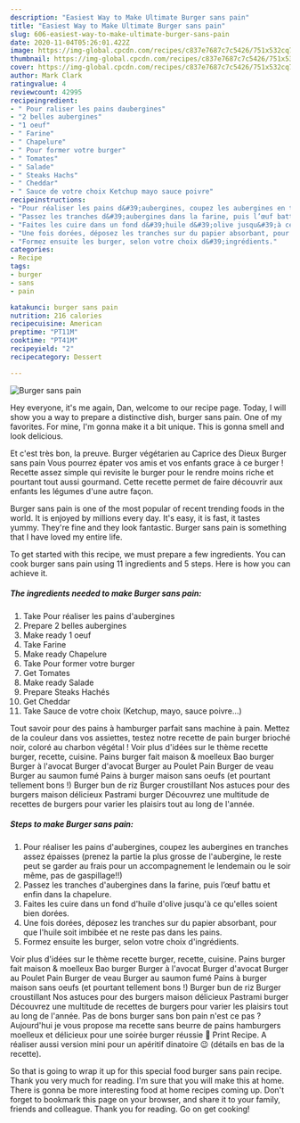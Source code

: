 ```yaml
---
description: "Easiest Way to Make Ultimate Burger sans pain"
title: "Easiest Way to Make Ultimate Burger sans pain"
slug: 606-easiest-way-to-make-ultimate-burger-sans-pain
date: 2020-11-04T05:26:01.422Z
image: https://img-global.cpcdn.com/recipes/c837e7687c7c5426/751x532cq70/burger-sans-pain-photo-principale-de-la-recette.jpg
thumbnail: https://img-global.cpcdn.com/recipes/c837e7687c7c5426/751x532cq70/burger-sans-pain-photo-principale-de-la-recette.jpg
cover: https://img-global.cpcdn.com/recipes/c837e7687c7c5426/751x532cq70/burger-sans-pain-photo-principale-de-la-recette.jpg
author: Mark Clark
ratingvalue: 4
reviewcount: 42995
recipeingredient:
- " Pour raliser les pains daubergines"
- "2 belles aubergines"
- "1 oeuf"
- " Farine"
- " Chapelure"
- " Pour former votre burger"
- " Tomates"
- " Salade"
- " Steaks Hachs"
- " Cheddar"
- " Sauce de votre choix Ketchup mayo sauce poivre"
recipeinstructions:
- "Pour réaliser les pains d&#39;aubergines, coupez les aubergines en tranches assez épaisses (prenez la partie la plus grosse de l&#39;aubergine, le reste peut se garder au frais pour un accompagnement le lendemain ou le soir même, pas de gaspillage!!)"
- "Passez les tranches d&#39;aubergines dans la farine, puis l’œuf battu et enfin dans la chapelure."
- "Faites les cuire dans un fond d&#39;huile d&#39;olive jusqu&#39;à ce qu&#39;elles soient bien dorées."
- "Une fois dorées, déposez les tranches sur du papier absorbant, pour que l&#39;huile soit imbibée et ne reste pas dans les pains."
- "Formez ensuite les burger, selon votre choix d&#39;ingrédients."
categories:
- Recipe
tags:
- burger
- sans
- pain

katakunci: burger sans pain 
nutrition: 216 calories
recipecuisine: American
preptime: "PT11M"
cooktime: "PT41M"
recipeyield: "2"
recipecategory: Dessert

---
```



![Burger sans pain](https://img-global.cpcdn.com/recipes/c837e7687c7c5426/751x532cq70/burger-sans-pain-photo-principale-de-la-recette.jpg)

Hey everyone, it's me again, Dan, welcome to our recipe page. Today, I will show you a way to prepare a distinctive dish, burger sans pain. One of my favorites. For mine, I'm gonna make it a bit unique. This is gonna smell and look delicious.

Et c&#39;est très bon, la preuve. Burger végétarien au Caprice des Dieux Burger sans pain Vous pourrez épater vos amis et vos enfants grace à ce burger ! Recette assez simple qui revisite le burger pour le rendre moins riche et pourtant tout aussi gourmand. Cette recette permet de faire découvrir aux enfants les légumes d&#39;une autre façon.

Burger sans pain is one of the most popular of recent trending foods in the world. It is enjoyed by millions every day. It's easy, it is fast, it tastes yummy. They're fine and they look fantastic. Burger sans pain is something that I have loved my entire life.


To get started with this recipe, we must prepare a few ingredients. You can cook burger sans pain using 11 ingredients and 5 steps. Here is how you can achieve it.

<!--inarticleads1-->

##### The ingredients needed to make Burger sans pain:

1. Take  Pour réaliser les pains d&#39;aubergines
1. Prepare 2 belles aubergines
1. Make ready 1 oeuf
1. Take  Farine
1. Make ready  Chapelure
1. Take  Pour former votre burger
1. Get  Tomates
1. Make ready  Salade
1. Prepare  Steaks Hachés
1. Get  Cheddar
1. Take  Sauce de votre choix (Ketchup, mayo, sauce poivre...)


Tout savoir pour des pains à hamburger parfait sans machine à pain. Mettez de la couleur dans vos assiettes, testez notre recette de pain burger brioché noir, coloré au charbon végétal ! Voir plus d&#39;idées sur le thème recette burger, recette, cuisine. Pains burger fait maison &amp; moelleux Bao burger Burger à l&#39;avocat Burger d&#39;avocat Burger au Poulet Pain Burger de veau Burger au saumon fumé Pains à burger maison sans oeufs (et pourtant tellement bons !) Burger bun de riz Burger croustillant Nos astuces pour des burgers maison délicieux Pastrami burger Découvrez une multitude de recettes de burgers pour varier les plaisirs tout au long de l&#39;année. 

<!--inarticleads2-->

##### Steps to make Burger sans pain:

1. Pour réaliser les pains d&#39;aubergines, coupez les aubergines en tranches assez épaisses (prenez la partie la plus grosse de l&#39;aubergine, le reste peut se garder au frais pour un accompagnement le lendemain ou le soir même, pas de gaspillage!!)
1. Passez les tranches d&#39;aubergines dans la farine, puis l’œuf battu et enfin dans la chapelure.
1. Faites les cuire dans un fond d&#39;huile d&#39;olive jusqu&#39;à ce qu&#39;elles soient bien dorées.
1. Une fois dorées, déposez les tranches sur du papier absorbant, pour que l&#39;huile soit imbibée et ne reste pas dans les pains.
1. Formez ensuite les burger, selon votre choix d&#39;ingrédients.


Voir plus d&#39;idées sur le thème recette burger, recette, cuisine. Pains burger fait maison &amp; moelleux Bao burger Burger à l&#39;avocat Burger d&#39;avocat Burger au Poulet Pain Burger de veau Burger au saumon fumé Pains à burger maison sans oeufs (et pourtant tellement bons !) Burger bun de riz Burger croustillant Nos astuces pour des burgers maison délicieux Pastrami burger Découvrez une multitude de recettes de burgers pour varier les plaisirs tout au long de l&#39;année. Pas de bons burger sans bon pain n&#39;est ce pas ? Aujourd&#39;hui je vous propose ma recette sans beurre de pains hamburgers moelleux et délicieux pour une soirée burger réussie 🙂 Print Recipe. A réaliser aussi version mini pour un apéritif dinatoire 😉 (détails en bas de la recette). 

So that is going to wrap it up for this special food burger sans pain recipe. Thank you very much for reading. I'm sure that you will make this at home. There is gonna be more interesting food at home recipes coming up. Don't forget to bookmark this page on your browser, and share it to your family, friends and colleague. Thank you for reading. Go on get cooking!
